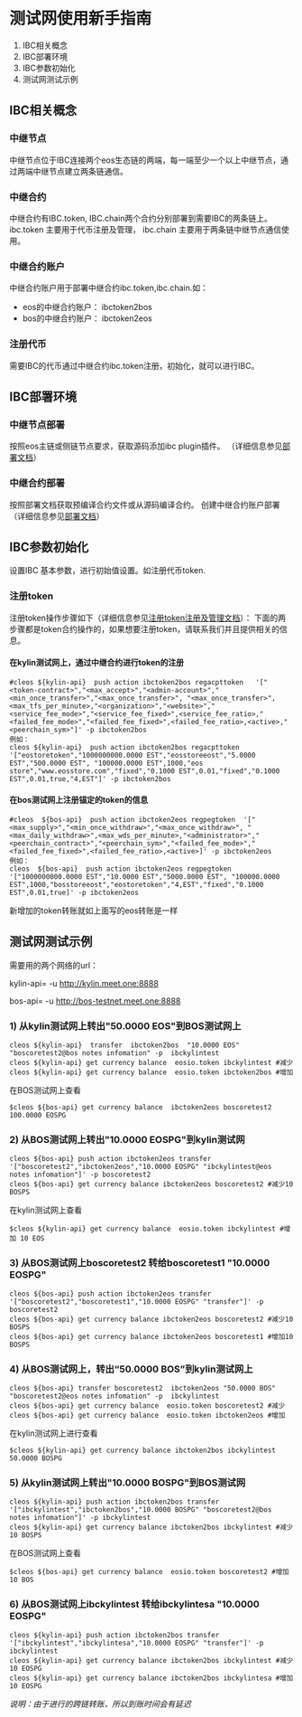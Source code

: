 # 测试网使用新手指南
1. IBC相关概念
1. IBC部署环境
1. IBC参数初始化
1. 测试网测试示例

## IBC相关概念
### 中继节点
中继节点位于IBC连接两个eos生态链的两端，每一端至少一个以上中继节点，通过两端中继节点建立两条链通信。
### 中继合约
中继合约有IBC.token, IBC.chain两个合约分别部署到需要IBC的两条链上。
ibc.token 主要用于代币注册及管理，
ibc.chain 主要用于两条链中继节点通信使用。
### 中继合约账户
中继合约账户用于部署中继合约ibc.token,ibc.chain.如：
* eos的中继合约账户： ibctoken2bos
* bos的中继合约账户： ibctoken2eos
### 注册代币
需要IBC的代币通过中继合约ibc.token注册，初始化，就可以进行IBC。
## IBC部署环境
### 中继节点部署
按照eos主链或侧链节点要求，获取源码添加ibc plugin插件。
（详细信息参见[部署文档](https://github.com/vlbos/Documentation-1/blob/master/IBC/Deployment/README_CN.md)）
### 中继合约部署
按照部署文档获取预编译合约文件或从源码编译合约。
创建中继合约账户部署
（详细信息参见[部署文档](https://github.com/vlbos/Documentation-1/blob/master/IBC/Deployment/README_CN.md)）
## IBC参数初始化
设置IBC 基本参数，进行初始值设置。如注册代币token.
### 注册token
注册token操作步骤如下（详细信息参见[注册token注册及管理文档](https://github.com/vlbos/Documentation-1/blob/master/IBC/Token_Registration_and_Management.md)）：
下面的两步骤都是token合约操作的，如果想要注册token，请联系我们并且提供相关的信息。

#### 在kylin测试网上，通过中继合约进行token的注册
```
#cleos ${kylin-api}  push action ibctoken2bos regacpttoken   '["<token-contract>","<max_accept>","<admin-account>","<min_once_transfer>","<max_once_transfer>", "<max_once_transfer>",<max_tfs_per_minute>,"<organization>","<website>","<service_fee_mode>","<service_fee_fixed>",<service_fee_ratio>,"<failed_fee_mode>","<failed_fee_fixed>",<failed_fee_ratio>,<active>,"<peerchain_sym>"]' -p ibctoken2bos
例如：
cleos ${kylin-api}  push action ibctoken2bos regacpttoken   '["eostoretoken","1000000000.0000 EST","eosstoreeost","5.0000 EST","500.0000 EST", "100000.0000 EST",1000,"eos store","www.eosstore.com","fixed","0.1000 EST",0.01,"fixed","0.1000 EST",0.01,true,"4,EST"]' -p ibctoken2bos
```
#### 在bos测试网上注册锚定的token的信息

```
#cleos  ${bos-api}  push action ibctoken2eos regpegtoken  '["<max_supply>","<min_once_withdraw>","<max_once_withdraw>", "<max_daily_withdraw>",<max_wds_per_minute>,"<administrator>","<peerchain_contract>","<peerchain_sym>","<failed_fee_mode>","<failed_fee_fixed>",<failed_fee_ratio>,<active>]' -p ibctoken2eos
例如：
cleos  ${bos-api}  push action ibctoken2eos regpegtoken  '["1000000000.0000 EST","10.0000 EST","5000.0000 EST", "100000.0000 EST",1000,"bosstoreeost","eostoretoken","4,EST","fixed","0.1000 EST",0.01,true]' -p ibctoken2eos
```
新增加的token转账就如上面写的eos转账是一样

## 测试网测试示例

需要用的两个网络的url：

kylin-api= -u http://kylin.meet.one:8888

bos-api= -u http://bos-testnet.meet.one:8888

### 1) 从kylin测试网上转出"50.0000 EOS"到BOS测试网上
````
cleos ${kylin-api}  transfer  ibctoken2bos  "10.0000 EOS" "boscoretest2@bos notes infomation" -p  ibckylintest
cleos ${kylin-api} get currency balance  eosio.token ibckylintest #减少
cleos ${kylin-api} get currency balance  eosio.token ibctoken2bos #增加 
````
在BOS测试网上查看
```
$cleos ${bos-api} get currency balance  ibctoken2eos boscoretest2
100.0000 EOSPG
```

### 2) 从BOS测试网上转出"10.0000 EOSPG"到kylin测试网
````
cleos ${bos-api} push action ibctoken2eos transfer '["boscoretest2","ibctoken2eos","10.0000 EOSPG" "ibckylintest@eos notes infomation"]' -p boscoretest2   
cleos ${bos-api} get currency balance ibctoken2eos boscoretest2 #减少10 BOSPS
````
在kylin测试网上查看
```
$cleos ${kylin-api} get currency balance  eosio.token ibckylintest #增加 10 EOS
```
### 3) 从BOS测试网上boscoretest2 转给boscoretest1 "10.0000 EOSPG"
````
cleos ${bos-api} push action ibctoken2eos transfer '["boscoretest2","boscoretest1","10.0000 EOSPG" "transfer"]' -p boscoretest2   
cleos ${bos-api} get currency balance ibctoken2eos boscoretest2 #减少10 BOSPS
cleos ${bos-api} get currency balance ibctoken2eos boscoretest1 #增加10 BOSPS
````


### 4) 从BOS测试网上，转出“50.0000 BOS”到kylin测试网上
```
cleos ${bos-api} transfer boscoretest2  ibctoken2eos "50.0000 BOS" "boscoretest2@eos notes infomation" -p  ibckylintest
cleos ${bos-api} get currency balance  eosio.token boscoretest2 #减少
cleos ${bos-api} get currency balance  eosio.token ibctoken2eos #增加 
```
在kylin测试网上进行查看
```
$cleos ${kylin-api} get currency balance ibctoken2bos ibckylintest
50.0000 BOSPG
```

### 5) 从kylin测试网上转出"10.0000 BOSPG"到BOS测试网
````
cleos ${kylin-api} push action ibctoken2bos transfer '["ibckylintest","ibctoken2bos","10.0000 BOSPG" "boscoretest2@bos notes infomation"]' -p ibckylintest   
cleos ${kylin-api} get currency balance ibctoken2bos ibckylintest #减少10 BOSPS
````
在BOS测试网上查看
```
$cleos ${bos-api} get currency balance  eosio.token boscoretest2 #增加 10 BOS
```

### 6) 从BOS测试网上ibckylintest 转给ibckylintesa "10.0000 EOSPG"
````
cleos ${kylin-api} push action ibctoken2bos transfer '["ibckylintest","ibckylintesa","10.0000 EOSPG" "transfer"]' -p ibckylintest  
cleos ${kylin-api} get currency balance ibctoken2bos ibckylintest #减少10 EOSPG
cleos ${kylin-api} get currency balance ibctoken2bos ibckylintesa #增加10 EOSPG
````

*说明：由于进行的跨链转账，所以到账时间会有延迟*












